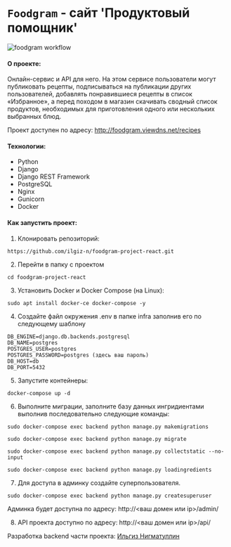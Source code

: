 # `Foodgram` - сайт 'Продуктовый помощник'

![foodgram workflow](https://github.com/ilgiz-n/foodgram-project-react/actions/workflows/yamdb_workflow.yml/badge.svg)

#### О проекте:
 Онлайн-сервис и API для него. На этом сервисе пользователи могут публиковать рецепты, подписываться на публикации других пользователей, добавлять понравившиеся рецепты в список «Избранное», а перед походом в магазин скачивать сводный список продуктов, необходимых для приготовления одного или нескольких выбранных блюд.

 Проект доступен по адресу:
 http://foodgram.viewdns.net/recipes
 
#### Технологии:
- Python
- Django
- Django REST Framework
- PostgreSQL
- Nginx
- Gunicorn
- Docker

#### Как запустить проект:

1. Клонировать репозиторий:

```
https://github.com/ilgiz-n/foodgram-project-react.git
```

2. Перейти в папку с проектом

```
cd foodgram-project-react
```

3. Установить Docker и Docker Compose (на Linux):

```
sudo apt install docker-ce docker-compose -y
```

4. Создайте файл окружения .env в папке infra заполнив его по следующему шаблону

```
DB_ENGINE=django.db.backends.postgresql
DB_NAME=postgres
POSTGRES_USER=postgres
POSTGRES_PASSWORD=postgres (здесь ваш пароль)
DB_HOST=db
DB_PORT=5432
```

5. Запустите контейнеры:

```
docker-compose up -d
```

6. Выполните миграции, заполните базу данных ингридиентами выполнив последовательно следующие команды:

```
sudo docker-compose exec backend python manage.py makemigrations
```
```
sudo docker-compose exec backend python manage.py migrate
```
```
sudo docker-compose exec backend python manage.py collectstatic --no-input
```
```
sudo docker-compose exec backend python manage.py loadingredients
```

7. Для доступа в админку создайте суперпользователя. 

```
sudo docker-compose exec backend python manage.py createsuperuser
```
Админка будет доступна по адресу: http://<ваш домен или ip>/admin/

8. API проекта доступно по адресу: 
http://<ваш домен или ip>/api/


Разработка backend части проекта: [Ильгиз Нигматуллин](https://github.com/ilgiz-n)
